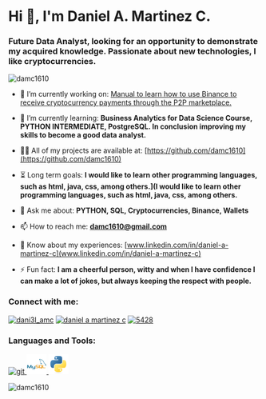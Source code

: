 <h1 align="left">Hi 👋, I'm Daniel A. Martinez C.</h1>
<h3 align="left">Future Data Analyst, looking for an opportunity to demonstrate my acquired knowledge. Passionate about new technologies, I like cryptocurrencies.</h3>

<p align="left"> <img src="https://komarev.com/ghpvc/?username=damc1610&label=Profile%20views&color=0e75b6&style=flat" alt="damc1610" /> </p>

- 🔭 I’m currently working on: [Manual to learn how to use Binance to receive cryptocurrency payments through the P2P marketplace.](https://www.notion.so/Curso-de-Binance-871542e7e5814dbc83b24a6b4205270d)

- 🌱 I’m currently learning: **Business Analytics for Data Science Course, PYTHON INTERMEDIATE, PostgreSQL. In conclusion improving my skills to become a good data analyst.**

- 👨‍💻 All of my projects are available at: [https://github.com/damc1610](https://github.com/damc1610)

- ⏳ Long term goals: **I would like to learn other programming languages, such as html, java, css, among others.](I would like to learn other programming languages, such as html, java, css, among others.**

- 💬 Ask me about: **PYTHON, SQL, Cryptocurrencies, Binance, Wallets**

- 📫 How to reach me: **damc1610@gmail.com**

- 📄 Know about my experiences: [www.linkedin.com/in/daniel-a-martinez-c](www.linkedin.com/in/daniel-a-martinez-c)

- ⚡ Fun fact: **I am a cheerful person, witty and when I have confidence I can make a lot of jokes, but always keeping the respect with people.**

<h3 align="left">Connect with me:</h3>
<p align="left">
<a href="https://twitter.com/dani3l_amc" target="blank"><img align="center" src="https://raw.githubusercontent.com/rahuldkjain/github-profile-readme-generator/master/src/images/icons/Social/twitter.svg" alt="dani3l_amc" height="30" width="40" /></a>
<a href="https://linkedin.com/in/daniel a martinez c" target="blank"><img align="center" src="https://raw.githubusercontent.com/rahuldkjain/github-profile-readme-generator/master/src/images/icons/Social/linked-in-alt.svg" alt="daniel a martinez c" height="30" width="40" /></a>
<a href="https://discord.gg/5428" target="blank"><img align="center" src="https://raw.githubusercontent.com/rahuldkjain/github-profile-readme-generator/master/src/images/icons/Social/discord.svg" alt="5428" height="30" width="40" /></a>
</p>

<h3 align="left">Languages and Tools:</h3>
<p align="left"> <a href="https://git-scm.com/" target="_blank" rel="noreferrer"> <img src="https://www.vectorlogo.zone/logos/git-scm/git-scm-icon.svg" alt="git" width="40" height="40"/> </a> <a href="https://www.mysql.com/" target="_blank" rel="noreferrer"> <img src="https://raw.githubusercontent.com/devicons/devicon/master/icons/mysql/mysql-original-wordmark.svg" alt="mysql" width="40" height="40"/> </a> <a href="https://www.python.org" target="_blank" rel="noreferrer"> <img src="https://raw.githubusercontent.com/devicons/devicon/master/icons/python/python-original.svg" alt="python" width="40" height="40"/> </a> </p>

<p><img align="center" src="https://github-readme-stats.vercel.app/api/top-langs?username=damc1610&show_icons=true&locale=en&layout=compact" alt="damc1610" /></p>


